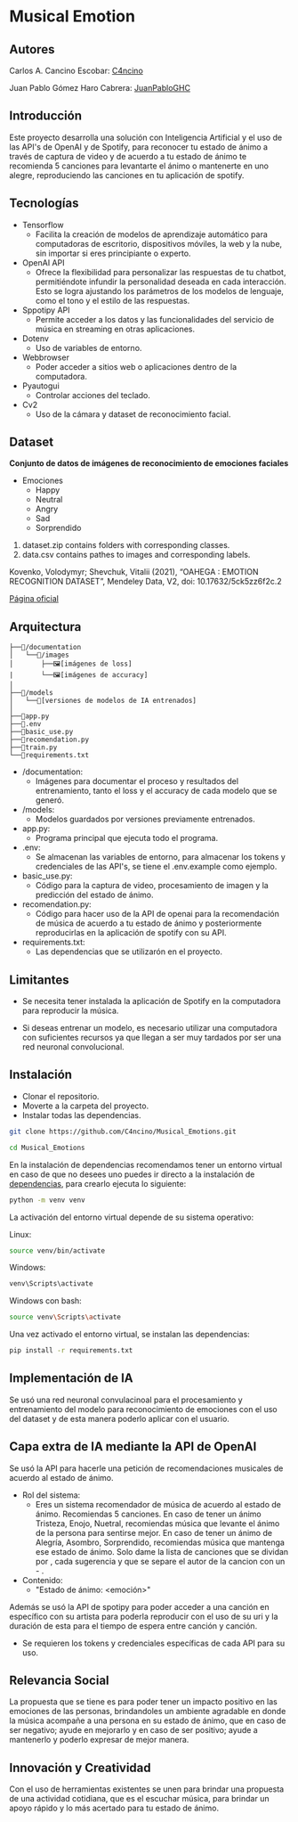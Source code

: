 # Musical Emotion

## Autores

Carlos A. Cancino Escobar: [C4ncino](https://github.com/C4ncino)

Juan Pablo Gómez Haro Cabrera: [JuanPabloGHC](https://github.com/JuanPabloGHC)

## Introducción

Este proyecto desarrolla una solución con Inteligencia Artificial y el uso de las API's de OpenAI y de Spotify, para reconocer tu estado de ánimo a través de captura de video y de acuerdo a tu estado de ánimo te recomienda 5 canciones para levantarte el ánimo o mantenerte en uno alegre, reproduciendo las canciones en tu aplicación de spotify.

## Tecnologías

* Tensorflow
    - Facilita la creación de modelos de aprendizaje automático para computadoras de escritorio, dispositivos móviles, la web y la nube, sin importar si eres principiante o experto.
* OpenAI API
    - Ofrece la flexibilidad para personalizar las respuestas de tu chatbot, permitiéndote infundir la personalidad deseada en cada interacción. Esto se logra ajustando los parámetros de los modelos de lenguaje, como el tono y el estilo de las respuestas.
* Sppotipy API
    - Permite acceder a los datos y las funcionalidades del servicio de música en streaming en otras aplicaciones.
* Dotenv
    - Uso de variables de entorno.
* Webbrowser
    - Poder acceder a sitios web o aplicaciones dentro de la computadora.
* Pyautogui
    - Controlar acciones del teclado.
* Cv2
    - Uso de la cámara y dataset de reconocimiento facial.

## Dataset

**Conjunto de datos de imágenes de reconocimiento de emociones faciales**

* Emociones
    - Happy
    - Neutral
    - Angry
    - Sad
    - Sorprendido

1. dataset.zip contains folders with corresponding classes.
2. data.csv contains pathes to images and corresponding labels.

Kovenko, Volodymyr; Shevchuk, Vitalii (2021), “OAHEGA : EMOTION RECOGNITION DATASET”, Mendeley Data, V2, doi: 10.17632/5ck5zz6f2c.2

[Página oficial](https://www.kaggle.com/datasets/sujaykapadnis/emotion-recognition-dataset)

## Arquitectura

```plain
├──📁/documentation          
│   └──📁/images     
│       ├──🖼️[imágenes de loss]
|       └──🖼️[imágenes de accuracy]
│
├──📁/models
│   └──📄[versiones de modelos de IA entrenados]
│
├──🐍app.py
├──📝.env
├──🐍basic_use.py
├──🐍recomendation.py
├──🐍train.py
└──📝requirements.txt
```

- /documentation: 
    - Imágenes para documentar el proceso y resultados del entrenamiento, tanto el loss y el accuracy de cada modelo que se generó.
- /models: 
    - Modelos guardados por versiones previamente entrenados.
- app.py:
    - Programa principal que ejecuta todo el programa.
- .env:
    - Se almacenan las variables de entorno, para almacenar los tokens y credenciales de las API's, se tiene el .env.example como ejemplo.
- basic_use.py:
    - Código para la captura de video, procesamiento de imagen y la predicción del estado de ánimo.
- recomendation.py:
    - Código para hacer uso de la API de openai para la recomendación de música de acuerdo a tu estado de ánimo y posteriormente reproducirlas en la aplicación de spotify con su API.
- requirements.txt:
    - Las dependencias que se utilizarón en el proyecto.

## Limitantes

* Se necesita tener instalada la aplicación de Spotify en la computadora para reproducir la música.

* Si deseas entrenar un modelo, es necesario utilizar una computadora con suficientes recursos ya que llegan a ser muy tardados por ser una red neuronal convolucional.

## Instalación

- Clonar el repositorio.
- Moverte a la carpeta del proyecto.
- Instalar todas las dependencias.

```bash
git clone https://github.com/C4ncino/Musical_Emotions.git

cd Musical_Emotions
```

En la instalación de dependencias recomendamos tener un entorno virtual en caso de que no desees uno puedes ir directo a la instalación de [dependencias](#dependencies), para crearlo ejecuta lo siguiente:

```bash
python -m venv venv
```

La activación del entorno virtual depende de su sistema operativo:

Linux:
```bash
source venv/bin/activate
```
Windows:
```bash
venv\Scripts\activate
```

Windows con bash:
```bash
source venv\Scripts\activate
```

<span id="dependencies" ></span>

Una vez activado el entorno virtual, se instalan las dependencias:

```bash
pip install -r requirements.txt
```

## Implementación de IA

Se usó una red neuronal convulacinoal para el procesamiento y entrenamiento del modelo para reconocimiento de emociones con el uso del dataset y de esta manera poderlo aplicar con el usuario.

## Capa extra de IA mediante la API de OpenAI

Se usó la API para hacerle una petición de recomendaciones musicales de acuerdo al estado de ánimo.

* Rol del sistema:
    - Eres un sistema recomendador de música de acuerdo al estado de ánimo. Recomiendas 5 canciones. En caso de tener un ánimo Tristeza, Enojo, Nuetral, recomiendas música que levante el ánimo de la persona para sentirse mejor. En caso de tener un ánimo de Alegría, Asombro, Sorprendido, recomiendas música que mantenga ese estado de ánimo. Solo dame la lista de canciones que se dividan por , cada sugerencia y que se separe el autor de la cancion con un - .
* Contenido:
    - "Estado de ánimo: <emoción>"

Además se usó la API de spotipy para poder acceder a una canción en específico con su artista para poderla reproducir con el uso de su uri y la duración de esta para el tiempo de espera entre canción y canción.

* Se requieren los tokens y credenciales específicas de cada API para su uso.

## Relevancia Social

La propuesta que se tiene es para poder tener un impacto positivo en las emociones de las personas, brindandoles un ambiente agradable en donde la música acompañe a una persona en su estado de ánimo, que en caso de ser negativo; ayude en mejorarlo y en caso de ser positivo; ayude a mantenerlo y poderlo expresar de mejor manera.

## Innovación y Creatividad

Con el uso de herramientas existentes se unen para brindar una propuesta de una actividad cotidiana, que es el escuchar música, para brindar un apoyo rápido y lo más acertado para tu estado de ánimo.